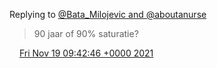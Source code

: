 Replying to [@Bata\_Milojevic and @aboutanurse](https://twitter.com/Bata_Milojevic/status/1461618174022008832)

> 90 jaar of 90% saturatie?

<img src="../../media/tweet.ico" width="12" /> [Fri Nov 19 09:42:46 +0000 2021](https://twitter.com/DromerDenker/status/1461631024325140480)